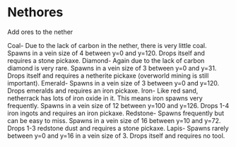 # Nethores
Add ores to the nether

Coal- Due to the lack of carbon in the nether, there is very little coal. Spawns in a vein size of 4 between y=0 and y=120. Drops itself and requires a stone pickaxe.
Diamond- Again due to the lack of carbon diamond is very rare. Spawns in a vein size of 3 between y=0 and y=31. Drops itself and requires a netherite pickaxe (overworld mining is still important).
Emerald- Spawns in a vein size of 3 between y=0 and y=120. Drops emeralds and requires an iron pickaxe.
Iron- Like red sand, netherrack has lots of iron oxide in it. This means iron spawns very frequently. Spawns in a vein size of 12 between y=100 and y=126. Drops 1-4 iron ingots and requires an iron pickaxe.
Redstone- Spawns frequently but can be easy to miss. Spawns in a vein size of 16 between y=10 and y=72. Drops 1-3 redstone dust and requires a stone pickaxe.
Lapis- Spawns rarely between y=0 and y=16 in a vein size of 3. Drops itself and requires no tool. 

